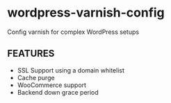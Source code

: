 # wordpress-varnish-config
Config varnish for complex WordPress setups

## FEATURES
- SSL Support using a domain whitelist
- Cache purge
- WooCommerce support
- Backend down grace period 